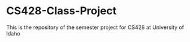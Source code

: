 # CS428-Class-Project
This is the repository of the semester project for CS428 at University of Idaho
